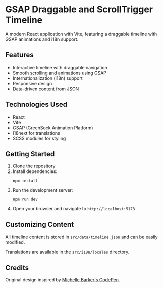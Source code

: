 # GSAP Draggable and ScrollTrigger Timeline

A modern React application with Vite, featuring a draggable timeline with GSAP animations and i18n support.

## Features

- Interactive timeline with draggable navigation
- Smooth scrolling and animations using GSAP
- Internationalization (i18n) support
- Responsive design
- Data-driven content from JSON

## Technologies Used

- React
- Vite
- GSAP (GreenSock Animation Platform)
- i18next for translations
- SCSS modules for styling

## Getting Started

1. Clone the repository
2. Install dependencies:
   ```
   npm install
   ```
3. Run the development server:
   ```
   npm run dev
   ```
4. Open your browser and navigate to `http://localhost:5173`

## Customizing Content

All timeline content is stored in `src/data/timeline.json` and can be easily modified.

Translations are available in the `src/i18n/locales` directory.

## Credits

Original design inspired by [Michelle Barker's CodePen](https://codepen.io/michellebarker/pen/QWqdqZV/597a468071d4dce3f7bf0ce80d6cb8d3).
